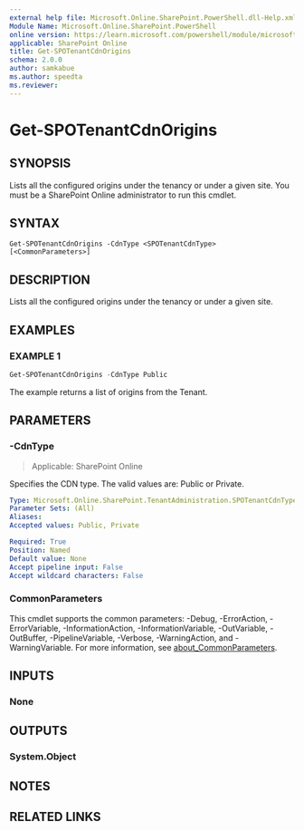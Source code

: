 ```yaml
---
external help file: Microsoft.Online.SharePoint.PowerShell.dll-Help.xml
Module Name: Microsoft.Online.SharePoint.PowerShell
online version: https://learn.microsoft.com/powershell/module/microsoft.online.sharepoint.powershell/get-spotenantcdnorigins
applicable: SharePoint Online
title: Get-SPOTenantCdnOrigins
schema: 2.0.0
author: samkabue
ms.author: speedta
ms.reviewer:
---
```


# Get-SPOTenantCdnOrigins

## SYNOPSIS

Lists all the configured origins under the tenancy or under a given site. You must be a SharePoint Online administrator to run this cmdlet.

## SYNTAX

```
Get-SPOTenantCdnOrigins -CdnType <SPOTenantCdnType> [<CommonParameters>]
```

## DESCRIPTION

Lists all the configured origins under the tenancy or under a given site.

## EXAMPLES

### EXAMPLE 1

```powershell
Get-SPOTenantCdnOrigins -CdnType Public
```

The example returns a list of origins from the Tenant.

## PARAMETERS

### -CdnType

> Applicable: SharePoint Online

Specifies the CDN type. The valid values are: Public or Private.

```yaml
Type: Microsoft.Online.SharePoint.TenantAdministration.SPOTenantCdnType
Parameter Sets: (All)
Aliases:
Accepted values: Public, Private

Required: True
Position: Named
Default value: None
Accept pipeline input: False
Accept wildcard characters: False
```

### CommonParameters

This cmdlet supports the common parameters: -Debug, -ErrorAction, -ErrorVariable, -InformationAction, -InformationVariable, -OutVariable, -OutBuffer, -PipelineVariable, -Verbose, -WarningAction, and -WarningVariable. For more information, see [about_CommonParameters](https://go.microsoft.com/fwlink/?LinkID=113216).

## INPUTS

### None

## OUTPUTS

### System.Object

## NOTES

## RELATED LINKS
